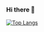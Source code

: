 ### Hi there 👋

[![Top Langs](https://github-readme-stats.vercel.app/api/top-langs/?username=anuraghazra)](https://github.com/leopeltola/github-readme-stats)

<!--
**leopeltola/leopeltola** is a ✨ _special_ ✨ repository because its `README.md` (this file) appears on your GitHub profile.

Here are some ideas to get you started:

- 🔭 I’m currently working on ...
- 🌱 I’m currently learning ...
- 👯 I’m looking to collaborate on ...
- 🤔 I’m looking for help with ...
- 💬 Ask me about ...
- 📫 How to reach me: ...
- 😄 Pronouns: ...
- ⚡ Fun fact: ...
-->
